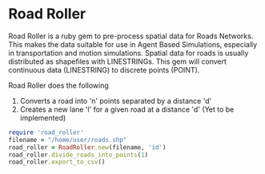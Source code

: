 Road Roller
===

Road Roller is a ruby gem to pre-process spatial data for Roads Networks. This makes the data suitable for use in Agent Based Simulations, especially in transportation and motion simulations.
Spatial data for roads is usually distributed as shapefiles with LINESTRINGs. This gem will convert continuous data (LINESTRING) to discrete points (POINT).

Road Roller does the following
1) Converts a road into 'n' points separated by a distance 'd'
2) Creates a new lane 'l' for a given road at a distance 'd' (Yet to be implemented)



```ruby
require 'road_roller'
filename = "/home/user/roads.shp"
road_roller = RoadRoller.new(filename, 'id')
road_roller.divide_roads_into_points(1)
road_roller.export_to_csv()
```


